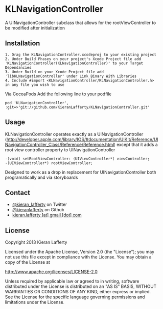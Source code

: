 KLNavigationController
=======

A UINavigationController subclass that allows for the rootViewController to be modified after initialization

## Installation ##

	1. Drag the KLNavigationController.xcodeproj to your existing project
	2. Under Build Phases on your project's Xcode Project file add 'KLNavigationController(KLNavigationController)' to your Target Dependancies
	3. Under Build on your Xcode Project file add 'libKLNavigationController' under Link Binary With Libraries
	4. Include #import <KLNavigationController/KLNavigationController.h> in any file you wish to use
	
	
Via CocoaPods
Add the following line to your podfile

	pod 'KLNavigationController', :git=>'git://github.com/KieranLafferty/KLNavigationController.git'
	
## Usage ##

KLNavigationController operates exactly as a UINavigationController (http://developer.apple.com/library/IOS/#documentation/UIKit/Reference/UINavigationController_Class/Reference/Reference.html) except that it adds a root view controller property to UINavigationController

	-(void) setRootViewController: (UIViewController*) viewController;
	-(UIViewController*) rootViewController;

Designed to work as a drop in replacement for UINavigationController both programatically and via storyboards

## Contact ##

* [@kieran_lafferty](https://twitter.com/kieran_lafferty) on Twitter
* [@kieranlafferty](https://github.com/kieranlafferty) on Github
* <a href="mailTo:kieran.lafferty@gmail.com">kieran.lafferty [at] gmail [dot] com</a>

## License ##

Copyright 2013 Kieran Lafferty

Licensed under the Apache License, Version 2.0 (the "License");
you may not use this file except in compliance with the License.
You may obtain a copy of the License at

http://www.apache.org/licenses/LICENSE-2.0

Unless required by applicable law or agreed to in writing, software
distributed under the License is distributed on an "AS IS" BASIS,
WITHOUT WARRANTIES OR CONDITIONS OF ANY KIND, either express or implied.
See the License for the specific language governing permissions and
limitations under the License.